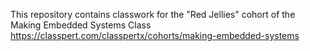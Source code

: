 This repository contains classwork for the "Red Jellies" cohort of the Making Embedded Systems Class
https://classpert.com/classpertx/cohorts/making-embedded-systems
